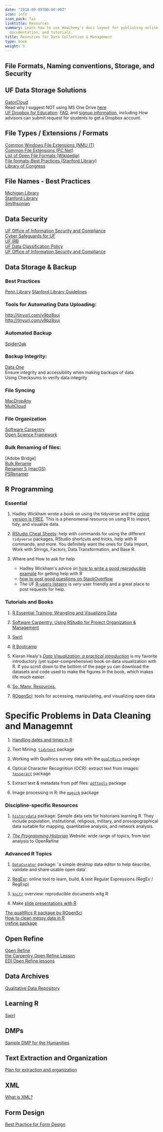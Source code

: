 ```yaml
---
date: "2018-09-09T00:00:00Z"
icon: info
icon_pack: fas
linktitle: Resources
summary: Learn how to use Wowchemy's docs layout for publishing online courses, software
  documentation, and tutorials.
title: Resources for Data Collection & Management
type: book
weight: 5
---
```

## File Formats, Naming conventions, Storage, and Security




## UF Data Storage Solutions

[GatorCloud](https://it.ufl.edu/services/gatorcloud-onedrive-uf)   
Read why I suggest NOT using MS One Drive [here](http://brunalab.org/blog/2015/07/24/onedrive-notes/)  
[UF Dropbox for Education](https://education.ufl.edu/educational-research/9729): [FAQ](https://cloud.it.ufl.edu/uf-dropbox/frequently-asked-questions/), and [signup information](https://cloud.it.ufl.edu/wp-content/uploads/2017/07/How-to-Obtain-Access-to-UF-Dropbox-for-Education.pdf), including How advisors can submit request for students to get a Dropbox account.


## File Types / Extensions / Formats

[Common Windows File Extensions (NMU IT)](https://it.nmu.edu/docs/common-windows-file-extensions )  
[Common File Extensions (PC Net)](https://pc.net/extensions/)  
[List of Open File Formats (Wikipedia)](https://en.m.wikipedia.org/wiki/List_of_open_formats)  
[File formats-Best Practices (Stanford Library)](https://library.stanford.edu/research/data-management-services/data-best-practices/best-practices-file-formats)  
[Library of Congress](http://www.loc.gov/preservation/resources/rfs/data.html)    

## File Names - Best Practices 

[Michigan Library](https://guides.lib.umich.edu/datamanagement/files)  
[Stanford Library](https://library.stanford.edu/research/data-management-services/data-best-practices/best-practices-file-naming)  
[Smithsonian](https://library.si.edu/sites/default/files/tutorial/pdf/filenamingorganizing20180227.pdf)  


## Data Security

[UF Office of Information Security and Compliance](https://security.ufl.edu/wp-content/uploads/2012/12/data-security-handouts.pdf)  
[Cyber Safeguards for UF](https://security.ufl.edu/learn-information-security/protect-yourself/data/)    
[UF IRB](http://irb.ufl.edu/index/data/1981-2.html)  
[UF Data Classification Policy](https://it.ufl.edu/policies/information-security/data-classification-policy/)  
[UF Office of Information Security and Compliance](https://security.ufl.edu/wp-content/uploads/2012/12/data-security-handouts.pdf)   

## Data Storage  & Backup

### Best Practices

[Penn Library](https://guides.library.upenn.edu/datamgmt/storage)
[Stanford Library Guidelines](https://library.stanford.edu/research/data-management-services/storage-and-backup)
 
### Tools for Automating Data Uploading:  

http://tinyurl.com/y9bz8suj  
http://tinyurl.com/y9bz8suj 

### Automated Backup

[SpiderOak](https://spideroak.com/)

### Backup Integrity:
[Data One](https://www.dataone.org/best-practices/ensure-integrity-and-accessibility-when-making-backups-data)  
Ensure integrity and accessibility when making backups of data  
Using Checksums to verify data integrity  

### File Syncing
[MacDropAny](https://www.macupdate.com/app/mac/37029/macdropany)  
[MultCloud](https://www.multcloud.com/)

### File Organization
[Software Carpentry](https://swcarpentry.github.io/r-novice-gapminder/02-project-intro/)   
[Open Science Framework](https://osf.io/) 

### Bulk Renaming of files:

[Adobe Bridge]  
[Bulk Rename](http://www.bulkrenameutility.co.uk/Main_Intro.php)  
[Renamer 5 (macOS)](https://renamer.com/)  
[PSRenamer](http://www.powersurgepub.com/products/psrenamer/index.html)   


## R Programming

### Essential

1. Hadley Wickham wrote a book on using the tidyverse and the [online version is FREE](https://r4ds.had.co.nz/). This is a phenomenal resource on using R to import, tidy, and visualize data. 

2. [RStudio Cheat Sheets](https://rstudio.com/resources/cheatsheets/): help with commands for using the different `tidyverse` packages, RStudio shortcuts and tricks, help with R commands, and more. You definitely want the ones for Data Import, Work with Strings, Factors, Data Transformation, and Base R.

3. Where and How to ask for help  

    * Hadley Wickham's advice on [how to write a good reproducible  
    example]((http://adv-r.had.co.nz/Reproducibility.html)) for getting help with R  
    * [how to post good questions on StackOverflow](https://www.r-bloggers.com/2011/01/three-tips-for-posting-good-questions-to-r-help-and-stack-overflow/)  
    * The UF [R-users listserv](http://www.r-gators.com/listserv/) is *very* user friendly and a great place to post requests for help. 



### Tutorials and Books

1. [R Essential Training: Wrangling and Visualizing Data](https://www.linkedin.com/learning/r-essential-training-wrangling-and-visualizing-data/navigating-the-rstudio-environment?u=41282748)

2. [Software Carpentry: Using RStudio for Project Organization & Management](https://swcarpentry.github.io/r-novice-gapminder/02-project-intro/)

3. [Swirl](https://swirlstats.com/)

4. [R Bootcamp](https://r-bootcamp.netlify.app/)

5. Kieran Healy's [*Data Visualization: a practical introduction*](https://socviz.co/) is my favorite introductory (yet super-comprehensive) book on data visualization with R. If you scroll down to the bottom of the page yu can download the datasets and code used to make the figures in the book, which makes life much easier.

6. [So. Many. Resources.](https://paulvanderlaken.com/2017/08/10/r-resources-cheatsheets-tutorials-books/)

7. [ROpenSci](https://ropensci.org/): tools for accessing, manipulating, and visualizing open data

# Specific Problems in Data Cleaning and Managemnt

1. [Handling dates and times in R](https://course.naturecast.org/docs/r-time-series-data/r_tutorial/)

2. Text Mining: [`tidytext`](https://juliasilge.github.io/tidytext/) package

3. Working with Qualtrics survey data with the [`qualtRics`](https://docs.ropensci.org/qualtRics/) package

4. Optical Character Recognition (OCR): extract text from images: [`tesseract`](https://docs.ropensci.org/tesseract/) package

5. Extract text & metadata from pdf files: [`pdftools`](https://docs.ropensci.org/pdftools/) package

6. Image processing in R: the [`magick`](https://cran.r-project.org/web/packages/magick/vignettes/intro.html) package


### Discipline-specific Resources

1. [`historydata`](https://github.com/ropensci/historydata) package: Sample data sets for historians learning R. They include population, institutional, religious, military, and prosopographical data suitable for mapping, quantitative analysis, and network analysis.

2. [*The Programming Historian*](https://programminghistorian.org/) Website: wide range of topics, from text analysis to OpenRefine


### Advanced R Topics

1. [`DataCurator`](https://github.com/qcif/data-curator) package: 'a simple desktop data editor to help describe, validate and share usable open data'.

2. [RegExr](https://regexr.com/): online tool to learn, build, & test Regular Expressions (RegEx / RegExp) 

2. [`knitr`](https://kbroman.org/knitr_knutshell/pages/overview.html) overview: reproducible documents witg R

3. Make [slide presentations with R](https://rmarkdown.rstudio.com/lesson-11.html)

[The qualtRics R package by ROpenSci](https://docs.ropensci.org/qualtRics/)   
[How to clean messy data in R](https://rfortherestofus.com/2019/12/how-to-clean-messy-data-in-r/)  
[rrefine package](https://cran.r-project.org/web/packages/rrefine/vignettes/rrefine-vignette.html)  

## Open Refine
[Open Refine](https://openrefine.org/)  
[the Carpentry Open Refine Lesson](https://datacarpentry.org/OpenRefine-ecology-lesson/04-scripts/index.html)   
[EDI Open Refine lessons](https://environmentaldatainitiative.org/webinars-events/previous-edi-events/how-to-clean-and-format-data-using-r-packages-datamaid-dplyr-openrefine-excel/)  




## Data Archives

[Qualitative Data Repository](https://qdr.syr.edu/)

## Learning R   
[Swirl](https://swirlstats.com/)


## DMPs

[Sample DMP for the Humanities](https://guides.library.ucla.edu/c.php?g=180580%20&p=1189056)   


## Text Extraction and Organization

[Plan for extraction and organization](https://towardsdatascience.com/organizing-your-first-text-analytics-project-ce350dea3a4a)   


## XML
[What is XML?](https://dh.obdurodon.org/what-is-xml.xhtml)    

## Form Design
[Best Practice for Form Design](https://medium.com/nextux/form-design-best-practices-9525c321d759)